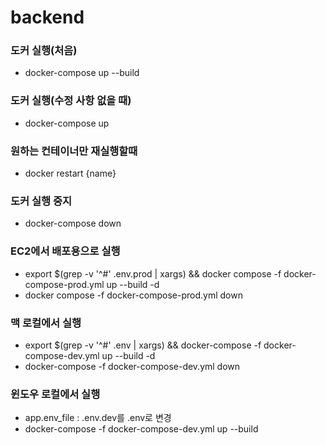 # backend

### 도커 실행(처음)
- docker-compose up --build

### 도커 실행(수정 사항 없을 때)
- docker-compose up

### 원하는 컨테이너만 재실행할때
- docker restart {name}

### 도커 실행 중지
- docker-compose down

### EC2에서 배포용으로 실행
- export $(grep -v '^#' .env.prod | xargs) && docker compose -f docker-compose-prod.yml up --build -d
- docker compose -f docker-compose-prod.yml down

### 맥 로컬에서 실행
- export $(grep -v '^#' .env | xargs) && docker-compose -f docker-compose-dev.yml up --build -d
- docker-compose -f docker-compose-dev.yml down

### 윈도우 로컬에서 실행
- app.env_file : .env.dev를 .env로 변경
- docker-compose -f docker-compose-dev.yml up --build
